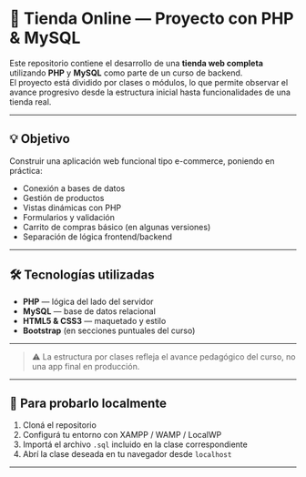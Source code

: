 # 🛒 Tienda Online — Proyecto con PHP & MySQL

Este repositorio contiene el desarrollo de una **tienda web completa** utilizando **PHP** y **MySQL** como parte de un curso de backend.  
El proyecto está dividido por clases o módulos, lo que permite observar el avance progresivo desde la estructura inicial hasta funcionalidades de una tienda real.

---

## 💡 Objetivo

Construir una aplicación web funcional tipo e-commerce, poniendo en práctica:

- Conexión a bases de datos  
- Gestión de productos  
- Vistas dinámicas con PHP  
- Formularios y validación  
- Carrito de compras básico (en algunas versiones)  
- Separación de lógica frontend/backend

---

## 🛠️ Tecnologías utilizadas

- **PHP** — lógica del lado del servidor  
- **MySQL** — base de datos relacional  
- **HTML5 & CSS3** — maquetado y estilo  
- **Bootstrap** (en secciones puntuales del curso)

---


> ⚠️ La estructura por clases refleja el avance pedagógico del curso, no una app final en producción.  

---

## 🚀 Para probarlo localmente

1. Cloná el repositorio  
2. Configurá tu entorno con XAMPP / WAMP / LocalWP  
3. Importá el archivo `.sql` incluido en la clase correspondiente  
4. Abrí la clase deseada en tu navegador desde `localhost`

---


